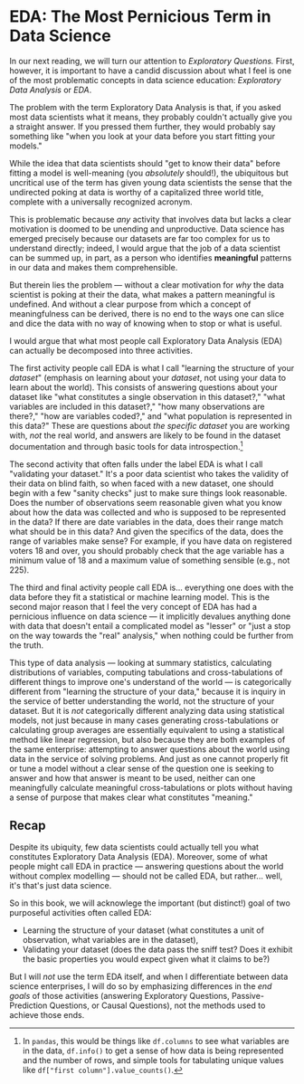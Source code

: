 # EDA: The Most Pernicious Term in Data Science

In our next reading, we will turn our attention to *Exploratory Questions.* First, however, it is important to have a candid discussion about what I feel is one of the most problematic concepts in data science education: *Exploratory Data Analysis* or *EDA*.

The problem with the term Exploratory Data Analysis is that, if you asked most data scientists what it means, they probably couldn't actually give you a straight answer. If you pressed them further, they would probably say something like "when you look at your data before you start fitting your models."

While the idea that data scientists should "get to know their data" before fitting a model is well-meaning (you *absolutely* should!), the ubiquitous but uncritical use of the term has given young data scientists the sense that the undirected poking at data is worthy of a capitalized three world title, complete with a universally recognized acronym.

This is problematic because *any* activity that involves data but lacks a clear motivation is doomed to be unending and unproductive. Data science has emerged precisely because our datasets are far too complex for us to understand directly; indeed, I would argue that the job of a data scientist can be summed up, in part, as a person who identifies **meaningful** patterns in our data and makes them comprehensible.

But therein lies the problem — without a clear motivation for *why* the data scientist is poking at their the data, what makes a pattern meaningful is undefined. And without a clear purpose from which a concept of meaningfulness can be derived, there is no end to the ways one can slice and dice the data with no way of knowing when to stop or what is useful.

I would argue that what most people call Exploratory Data Analysis (EDA) can actually be decomposed into three activities.

The first activity people call EDA is what I call "learning the structure of your *dataset*" (emphasis on learning about your *dataset*, not using your data to learn about the world). This consists of answering questions about your dataset like "what constitutes a single observation in this dataset?," "what variables are included in this dataset?," "how many observations are there?," "how are variables coded?," and "what population is represented in this data?" These are questions about *the specific dataset* you are working with, *not* the real world, and answers are likely to be found in the dataset documentation and through basic tools for data introspection.[^pandas]

[^pandas]: In `pandas`, this would be things like `df.columns` to see what variables are in the data, `df.info()` to get a sense of how data is being represented and the number of rows, and simple tools for tabulating unique values like `df["first column"].value_counts()`.

The second activity that often falls under the label EDA is what I call "validating your dataset." It's a poor data scientist who takes the validity of their data on blind faith, so when faced with a new dataset, one should begin with a few "sanity checks" just to make sure things look reasonable. Does the number of observations seem reasonable given what you know about how the data was collected and who is supposed to be represented in the data? If there are date variables in the data, does their range match what should be in this data? And given the specifics of the data, does the range of variables make sense? For example, if you have data on registered voters 18 and over, you should probably check that the age variable has a minimum value of 18 and a maximum value of something sensible (e.g., not 225).

The third and final activity people call EDA is... everything one does with the data before they fit a statistical or machine learning model. This is the second major reason that I feel the very concept of EDA has had a pernicious influence on data science — it implicitly devalues anything done with data that doesn't entail a complicated model as "lesser" or "just a stop on the way towards the "real" analysis," when nothing could be further from the truth.

This type of data analysis — looking at summary statistics, calculating distributions of variables, computing tabulations and cross-tabulations of different things to improve one's understand of the world — is categorically different from "learning the structure of your data," because it is inquiry in the service of better understanding the world, not the structure of your dataset. But it is *not* categorically different analyzing data using statistical models, not just because in many cases generating cross-tabulations or calculating group averages are essentially equivalent to using a statistical method like linear regression, but also because they are both examples of the same enterprise: attempting to answer questions about the world using data in the service of solving problems. And just as one cannot properly fit or tune a model without a clear sense of the question one is seeking to answer and how that answer is meant to be used, neither can one meaningfully calculate meaningful cross-tabulations or plots without having a sense of purpose that makes clear what constitutes "meaning."

## Recap

Despite its ubiquity, few data scientists could actually tell you what constitutes Exploratory Data Analysis (EDA). Moreover, some of what people might call EDA in practice — answering questions about the world without complex modelling — should not be called EDA, but rather... well, it's that's just data science.

So in this book, we will acknowlege the important (but distinct!) goal of two purposeful activities often called EDA:

- Learning the structure of your dataset (what constitutes a unit of observation, what variables are in the dataset),
- Validating your dataset (does the data pass the sniff test? Does it exhibit the basic properties you would expect given what it claims to be?)

But I will *not* use the term EDA itself, and when I differentiate between data science enterprises, I will do so by emphasizing differences in the *end goals* of those activities (answering Exploratory Questions, Passive-Prediction Questions, or Causal Questions), not the methods used to achieve those ends.
